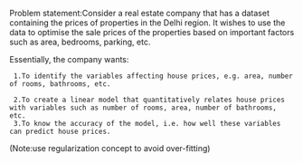 Problem statement:Consider a real estate company that has a dataset containing the prices of properties in the Delhi region. It wishes to use the data to optimise the sale prices of the properties based on important factors such as area, bedrooms, parking, etc.

Essentially, the company wants:

     1.To identify the variables affecting house prices, e.g. area, number of rooms, bathrooms, etc.

     2.To create a linear model that quantitatively relates house prices with variables such as number of rooms, area, number of bathrooms, etc.
     3.To know the accuracy of the model, i.e. how well these variables can predict house prices.
     
(Note:use regularization concept to avoid over-fitting)